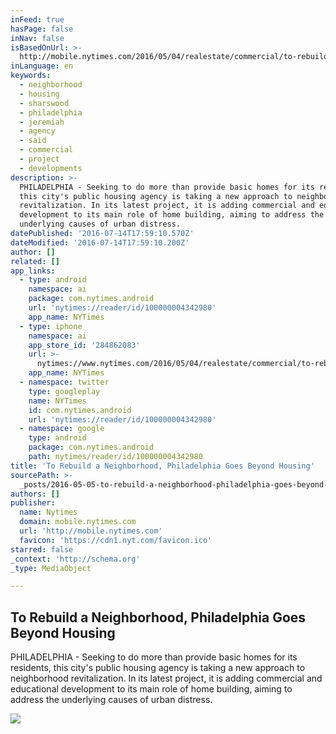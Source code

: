 ```yaml
---
inFeed: true
hasPage: false
inNav: false
isBasedOnUrl: >-
  http://mobile.nytimes.com/2016/05/04/realestate/commercial/to-rebuild-sharswood-philadelphia-goes-beyond-housing.html?smid=fb-share&referer=http://lm.facebook.com/lsr.php?u=http%3A%2F%2Fwww.nytimes.com%2F2016%2F05%2F04%2Frealestate%2Fcommercial%2Fto-rebuild-sharswood-philadelphia-goes-beyond-housing.html%3Fsmid%3Dfb-share&ext=1462411417&hash=AckDs-vhn7SquGdfv_xsDxc6yLnNsroTKbtYCNxCxmJk2A&_rdr
inLanguage: en
keywords:
  - neighborhood
  - housing
  - sharswood
  - philadelphia
  - jeremiah
  - agency
  - said
  - commercial
  - project
  - developments
description: >-
  PHILADELPHIA - Seeking to do more than provide basic homes for its residents,
  this city's public housing agency is taking a new approach to neighborhood
  revitalization. In its latest project, it is adding commercial and educational
  development to its main role of home building, aiming to address the
  underlying causes of urban distress.
datePublished: '2016-07-14T17:59:10.570Z'
dateModified: '2016-07-14T17:59:10.200Z'
author: []
related: []
app_links:
  - type: android
    namespace: ai
    package: com.nytimes.android
    url: 'nytimes://reader/id/100000004342980'
    app_name: NYTimes
  - type: iphone
    namespace: ai
    app_store_id: '284862083'
    url: >-
      nytimes://www.nytimes.com/2016/05/04/realestate/commercial/to-rebuild-sharswood-philadelphia-goes-beyond-housing.html
    app_name: NYTimes
  - namespace: twitter
    type: googleplay
    name: NYTimes
    id: com.nytimes.android
    url: 'nytimes://reader/id/100000004342980'
  - namespace: google
    type: android
    package: com.nytimes.android
    path: nytimes/reader/id/100000004342980
title: 'To Rebuild a Neighborhood, Philadelphia Goes Beyond Housing'
sourcePath: >-
  _posts/2016-05-05-to-rebuild-a-neighborhood-philadelphia-goes-beyond-housing.md
authors: []
publisher:
  name: Nytimes
  domain: mobile.nytimes.com
  url: 'http://mobile.nytimes.com'
  favicon: 'https://cdn1.nyt.com/favicon.ico'
starred: false
_context: 'http://schema.org'
_type: MediaObject

---
```

<article style=""><h1>To Rebuild a Neighborhood, Philadelphia Goes Beyond Housing</h1><p>PHILADELPHIA - Seeking to do more than provide basic homes for its residents, this city's public housing agency is taking a new approach to neighborhood revitalization. In its latest project, it is adding commercial and educational development to its main role of home building, aiming to address the underlying causes of urban distress.</p><img src="https://cdn1.nyt.com/images/2016/05/04/business/04SHARSWOOD-1/04SHARSWOOD-1-articleLarge.jpg" /></article>